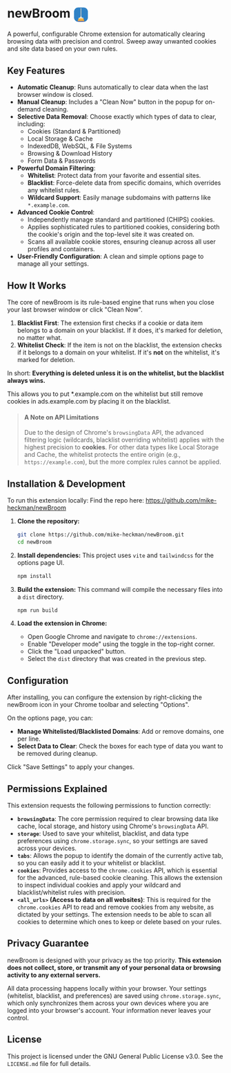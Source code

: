 # newBroom <img src="public/images/icon128.png" width="36" alt="newBroom icon" valign="middle" />

A powerful, configurable Chrome extension for automatically clearing browsing data with precision and control. Sweep away unwanted cookies and site data based on your own rules.

## Key Features

-   **Automatic Cleanup**: Runs automatically to clear data when the last browser window is closed.
-   **Manual Cleanup**: Includes a "Clean Now" button in the popup for on-demand cleaning.
-   **Selective Data Removal**: Choose exactly which types of data to clear, including:
    -   Cookies (Standard & Partitioned)
    -   Local Storage & Cache
    -   IndexedDB, WebSQL, & File Systems
    -   Browsing & Download History
    -   Form Data & Passwords
-   **Powerful Domain Filtering**:
    -   **Whitelist**: Protect data from your favorite and essential sites.
    -   **Blacklist**: Force-delete data from specific domains, which overrides any whitelist rules.
    -   **Wildcard Support**: Easily manage subdomains with patterns like `*.example.com`.
-   **Advanced Cookie Control**:
    -   Independently manage standard and partitioned (CHIPS) cookies.
    -   Applies sophisticated rules to partitioned cookies, considering both the cookie's origin and the top-level site it was created on.
    -   Scans all available cookie stores, ensuring cleanup across all user profiles and containers.
-   **User-Friendly Configuration**: A clean and simple options page to manage all your settings.

## How It Works

The core of newBroom is its rule-based engine that runs when you close your last browser window or click "Clean Now".

1.  **Blacklist First**: The extension first checks if a cookie or data item belongs to a domain on your blacklist. If it does, it's marked for deletion, no matter what.
2.  **Whitelist Check**: If the item is not on the blacklist, the extension checks if it belongs to a domain on your whitelist. If it's **not** on the whitelist, it's marked for deletion.

In short: **Everything is deleted unless it is on the whitelist, but the blacklist always wins.**

This allows you to put *.example.com on the whitelist but still remove cookies in ads.example.com by placing it on the blacklist.

> #### A Note on API Limitations
>
> Due to the design of Chrome's `browsingData` API, the advanced filtering logic (wildcards, blacklist overriding whitelist) applies with the highest precision to **cookies**. For other data types like Local Storage and Cache, the whitelist protects the entire origin (e.g., `https://example.com`), but the more complex rules cannot be applied.

## Installation & Development

To run this extension locally:
Find the repo here: https://github.com/mike-heckman/newBroom
1.  **Clone the repository:**
    ```sh
    git clone https://github.com/mike-heckman/newBroom.git
    cd newBroom
    ```

2.  **Install dependencies:**
    This project uses `vite` and `tailwindcss` for the options page UI.
    ```sh
    npm install
    ```

3.  **Build the extension:**
    This command will compile the necessary files into a `dist` directory.
    ```sh
    npm run build
    ```

4.  **Load the extension in Chrome:**
    -   Open Google Chrome and navigate to `chrome://extensions`.
    -   Enable "Developer mode" using the toggle in the top-right corner.
    -   Click the "Load unpacked" button.
    -   Select the `dist` directory that was created in the previous step.

## Configuration

After installing, you can configure the extension by right-clicking the newBroom icon in your Chrome toolbar and selecting "Options".

On the options page, you can:
-   **Manage Whitelisted/Blacklisted Domains**: Add or remove domains, one per line.
-   **Select Data to Clear**: Check the boxes for each type of data you want to be removed during cleanup.

Click "Save Settings" to apply your changes.

## Permissions Explained

This extension requests the following permissions to function correctly:

*   **`browsingData`**: The core permission required to clear browsing data like cache, local storage, and history using Chrome's `browsingData` API.
*   **`storage`**: Used to save your whitelist, blacklist, and data type preferences using `chrome.storage.sync`, so your settings are saved across your devices.
*   **`tabs`**: Allows the popup to identify the domain of the currently active tab, so you can easily add it to your whitelist or blacklist.
*   **`cookies`**: Provides access to the `chrome.cookies` API, which is essential for the advanced, rule-based cookie cleaning. This allows the extension to inspect individual cookies and apply your wildcard and blacklist/whitelist rules with precision.
*   **`<all_urls>` (Access to data on all websites)**: This is required for the `chrome.cookies` API to read and remove cookies from any website, as dictated by your settings. The extension needs to be able to scan all cookies to determine which ones to keep or delete based on your rules.

## Privacy Guarantee

newBroom is designed with your privacy as the top priority. **This extension does not collect, store, or transmit any of your personal data or browsing activity to any external servers.**

All data processing happens locally within your browser. Your settings (whitelist, blacklist, and preferences) are saved using `chrome.storage.sync`, which only synchronizes them across your own devices where you are logged into your browser's account. Your information never leaves your control.

## License

This project is licensed under the GNU General Public License v3.0. See the `LICENSE.md` file for full details.
